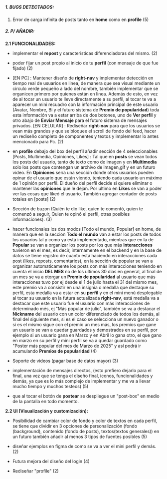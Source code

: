 ##### **1. BUGS DETECTADOS:**
1. Error de carga infinita de posts tanto en **home** como en **profile** (5)



##### **2. P/ AÑADIR:**

**2.1 FUNCIONALIDADES:**
- implementar el **repost** y caracteristicas diferenciadoras del mismo. (2)
  
- poder fijar un post propio al inicio de tu **perfil** (con mensaje de que fue fijado) (2)

- [EN PC] : Mantener diseño de **right-nav** y implementar detección en tiempo real de usuarios en linea, de manera que sea visual mediante un circulo verde pequeño a lado del nombre, también implementar que se organicen primero por quienes están en linea. Además de esto, en vez de al tocar un usuario te lleve directamente a su perfil, al tocar te va a aparecer un mini recuadro con la información principal de este usuario (Avatar, Nombre, Bi y el futuro sistema de **Premio de popularidad**) toda esta información va a estar arriba de dos botones, uno de **Ver perfil** y otro abajo de **Enviar Mensaje** para el futuro sistema de mensajes privados.  [EN CELULAR] : Rediseñar **right-nav** para que los usuarios se vean más grandes y que se bloquee el scroll de fondo del feed, hacer un rediseño completo de componentes y textos y implementar lo antes mencionado para Pc. (2)

- en **profile** debajo del box del perfil añadir sección de 4 seleccionables [Posts, Multimedia, Opiniones, Likes] : Tal que en **posts** se vean todos los posts del usuario, tanto de texto como de imagen y en **Multimedia** solo los posts que contengan un archivo de imagen,gif y en un futuro vídeo. En **Opiniones** sería una sección donde otros usuarios pueden opinar de el usuario que están viendo, teniendo cada usuario un máximo de 1 opinión por perfil. El dueño del perfil decide si quiere eliminar o mantener las **opiniones** que le dejan. Por ultimo en **Likes** se van a poder ver las cosas que likeó el usuario. También agregar contador de posts totales en [posts] (2)

- Sección de buzon (Quién te dio like, quien te comentó, quien te comenzó a seguir, Quien te opinó el perfil, otras posibles informaciones). (3)

- hacer funcionales los dos modos [Todo el mundo, Popular]  en home, de manera que en la seccion **Todo el mundo** van a estar los posts de todos los usuarios tal y como ya está implementado, mientras que en la de **Popular** se van a organizar los posts por los que más **Interacciones** tuvieron en el mes, es decir, internamente en el backend y en la base de datos se tiene registro de cuanto está haciendo en interacciones cada post (likes, reposts, comentarios), en la sección de popular se van a organizar automaticamente los posts con más interacciones teniendo en cuenta el inicio **DEL MES** no de los ultimos 30 dias en general, al final de un mes se va a otorgar un **Premio de popularidad** al usuario que más interacciones tuvo por ej desde el 1 de julio hasta el 31 del mismo mes, este premio va a consistir en una insignia o medalla que destaque su perfil, esta medalla va a estar en su **perfil** y en el mini menú desplegable al tocar su usuario en la futura actualizada **right-nav**, está medalla va a destacar que este usuario fue el usuario con más interacciones de determinado més, ej "Más popular de julio", también se va a destacar el **Nickname** del usuario con un color diferenciado de todos los demás, al final del siguiente mes, si es el caso se selecciona un nuevo ganador o si es el mismo sigue con el premio un mes más, los premios que gane un usuario se van a quedar guardados y demostrados en su perfil, por ejemplo si un usuario gana en Marzo y en Abril lo gana otro, el que gano en marzo en su perfil y mini perfil se va a quedar guardado como "Poster más popular del mes de Marzo de 2025" y así podrá ir acumulando **Premios de popularidad** (4)

- Soporte de videos (pagar base de datos mayor) (3)

- implementación de mensajes directos, (esto prefiero dejarlo para el final, una vez que se tenga el diseño final, iconos, funcionalidades y demás, ya que es lo más complejo de implementar y me va a llevar mucho tiempo y muchos testeos) (5)
  
- que al tocar el botón de **postear** se despliegue un "post-box" en medio de la pantalla en todo momento. 

**2.2 UI (Visualización y customización):**
- Posibilidad de cambiar color de fondo y color de textos en cada perfil, se tiene que dividir en 3 opciones de personalización (fondo (background), contenido (fondo de posts), textos(textos generales)) en un futuro también añadir al menos 3 tipos de fuentes posibles (5)

- diseñar ejemplos en figma de como se va a ver el mini perfil y demás. (2)

- Futura mejora del diseño del login (4)

- Rediseñar "profile" (2)

